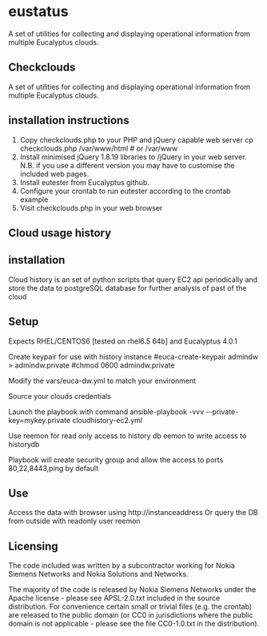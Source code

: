 eustatus
========

A set of utilities for collecting and displaying operational information from multiple Eucalyptus clouds.


Checkclouds
-----------

A set of utilities for collecting and displaying operational information from multiple Eucalyptus clouds.

installation instructions
-------------------------

1. Copy checkclouds.php to your PHP and jQuery capable web server 
   cp checkclouds.php  /var/www/html # or /var/www
2. Install minimised jQuery 1.8.19 libraries to /jQuery in your web server.
   N.B. if you use a different version you may have to customise the included web pages.
3. Install eutester from Eucalyptus github.
3. Configure your crontab to run eutester according to the crontab example
4. Visit checkclouds.php in your web browser 


Cloud usage history
-------------------

installation
------------

Cloud history is an set of python scripts that query EC2 api periodically
and store the data to postgreSQL database for further analysis of past of the cloud

Setup
-----

Expects RHEL/CENTOS6 [tested on rhel6.5 64b] and Eucalyptus 4.0.1

Create keypair for use with history instance
 #euca-create-keypair admindw > admindw.private
 #chmod 0600 admindw.private
 
Modify the vars/euca-dw.yml to match your environment

Source your clouds credentials

Launch the playbook with command
ansible-playbook -vvv --private-key=mykey.private cloudhistory-ec2.yml

Use reemon for read only access to history db
eemon to write access to historydb

Playbook will create security group and allow the access to ports 80,22,8443,ping by default

Use
---

Access the data with browser using http://instanceaddress
Or query the DB from outside with readonly user reemon

Licensing 
--------- 
The code included was written by a subcontractor working for Nokia
Siemens Networks and Nokia Solutions and Networks.

The majority of the code is released by Nokia Siemens Networks under
the Apache license - please see APSL-2.0.txt included in the source
distribution.  For convenience certain small or trivial files
(e.g. the crontab) are released to the public domain (or CC0 in
jurisdictions where the public domain is not applicable - please see
the file CC0-1.0.txt in the distribution).
